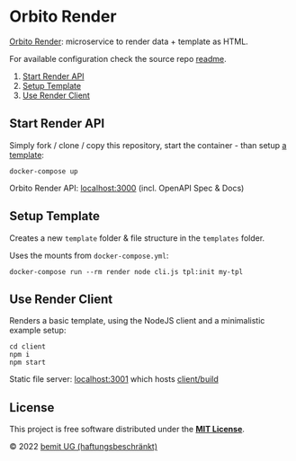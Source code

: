# Orbito Render

[Orbito Render](https://github.com/orbiter-cloud/render-service): microservice to render data + template as HTML.

For available configuration check the source repo [readme](https://github.com/orbiter-cloud/render-service#config).

1. [Start Render API](#start-render-api)
2. [Setup Template](#setup-template)
3. [Use Render Client](#use-render-client)

## Start Render API

Simply fork / clone / copy this repository, start the container - than setup [a template](#setup-template):

```shell
docker-compose up
```

Orbito Render API: [localhost:3000](http://localhost:3000) (incl. OpenAPI Spec & Docs)

## Setup Template

Creates a new `template` folder & file structure in the `templates` folder.

Uses the mounts from `docker-compose.yml`:

```shell
docker-compose run --rm render node cli.js tpl:init my-tpl
```

## Use Render Client

Renders a basic template, using the NodeJS client and a minimalistic example setup:

```shell
cd client
npm i
npm start
```

Static file server: [localhost:3001](http://localhost:3001) which hosts [client/build](./client/build)

## License

This project is free software distributed under the [**MIT License**](./LICENSE).

© 2022 [bemit UG (haftungsbeschränkt)](https://bemit.codes)
